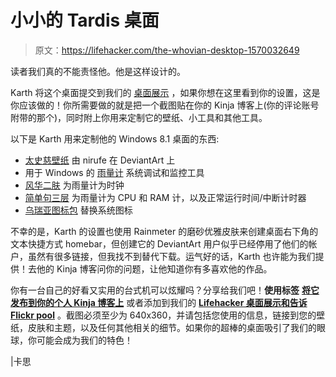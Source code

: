 # 小小的 Tardis 桌面

> 原文：<https://lifehacker.com/the-whovian-desktop-1570032649>

读者我们真的不能责怪他。他是这样设计的。



Karth 将这个桌面提交到我们的 [桌面展示](http://kinja.com/desktop-showcase) ，如果你想在这里看到你的设置，这是你应该做的！你所需要做的就是把一个截图贴在你的 Kinja 博客上(你的评论账号附带的那个)，同时附上你用来定制它的壁纸、小工具和其他工具。

以下是 Karth 用来定制他的 Windows 8.1 桌面的东西:

*   [太史慈壁纸](http://nirufe.deviantart.com/art/Tardis-211414023) 由 nirufe 在 DeviantArt 上
*   用于 Windows 的 [雨量计](http://rainmeter.net/) 系统调试和监控工具
*   [风华二肤](http://lilshizzy.deviantart.com/art/Rainmeter-Elegance-2-244373054) 为雨量计为时钟
*   [简单句三层](http://white-baron.deviantart.com/art/Simplesentencethree-175994306) 为雨量计为 CPU 和 RAM 计，以及正常运行时间/中断计时器
*   [乌瑞亚图标包](http://neiio.deviantart.com/art/Ourea-Icons-339972848) 替换系统图标

不幸的是，Karth 的设置也使用 Rainmeter 的磨砂优雅皮肤来创建桌面右下角的文本快捷方式 homebar，但创建它的 DeviantArt 用户似乎已经停用了他们的帐户，虽然有很多链接，但我找不到替代下载。运气好的话，Karth 也许能为我们提供！去他的 Kinja 博客问你的问题，让他知道你有多喜欢他的作品。

你有一台自己的好看又实用的台式机可以炫耀吗？分享给我们吧！**使用标签** [**将它发布到你的个人 Kinja 博客上**](http://kinja.com/tag/desktop-showcase) 或者添加到我们的 [**Lifehacker 桌面展示和告诉 Flickr pool**](http://www.flickr.com/groups/lifehacker-desktop-showandtell/) 。截图必须至少为 640x360，并请包括您使用的信息，链接到您的壁纸，皮肤和主题，以及任何其他相关的细节。如果你的超棒的桌面吸引了我们的眼球，你可能会成为我们的特色！

|卡思
